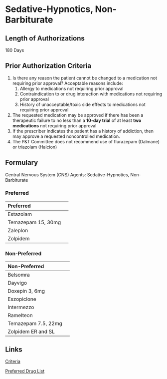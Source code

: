 # Sedative-Hypnotics, Non-Barbiturate

## Length of Authorizations

180 Days

## Prior Authorization Criteria

1.  Is there any reason the patient cannot be changed to a medication not requiring prior approval? Acceptable reasons include:
    1.  Allergy to medications not requiring prior approval
    2.  Contraindication to or drug interaction with medications not requiring prior approval
    3.  History of unacceptable/toxic side effects to medications not requiring prior approval
2.  The requested medication may be approved if there has been a therapeutic failure to no less than a **10-day trial** of at least **two medications** not requiring prior approval
3.  If the prescriber indicates the patient has a history of addiction, then may approve a requested noncontrolled medication.
4.  The P&T Committee does not recommend use of flurazepam (Dalmane) or triazolam (Halcion)

## Formulary

Central Nervous System (CNS) Agents: Sedative-Hypnotics, Non-Barbiturate

### Preferred

| Preferred          |      |
| :----------------- | ---: |
| Estazolam          |      |
| Temazepam 15, 30mg |      |
| Zaleplon           |      |
| Zolpidem           |      |

### Non-Preferred

| Non-Preferred       |      |
| :------------------ | ---: |
| Belsomra            |      |
| Dayvigo             |      |
| Doxepin 3, 6mg      |      |
| Eszopiclone         |      |
| Intermezzo          |      |
| Ramelteon           |      |
| Temazepam 7.5, 22mg |      |
| Zolpidem ER and SL  |      |

## Links

[Criteria](https://pharmacy.medicaid.ohio.gov/sites/default/files/20221001_UPDL_Criteria_APPROVED.pdf#page=43)

[Preferred Drug List](https://pharmacy.medicaid.ohio.gov/sites/default/files/20221001_UPDL_APPROVED_.pdf#page=18)